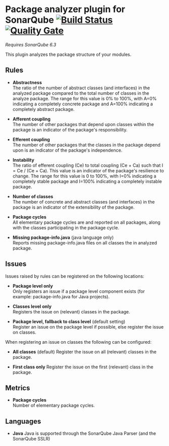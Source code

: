 # Package analyzer plugin for SonarQube [![Build Status](https://travis-ci.org/willemsrb/sonar-packageanalyzer-plugin.svg?branch=master)](https://travis-ci.org/willemsrb/sonar-packageanalyzer-plugin) [![Quality Gate](https://sonarqube.com/api/badges/gate?key=nl.future-edge.sonarqube.plugins:sonar-packageanalyzer)](https://sonarqube.com/dashboard/index?id=nl.future-edge.sonarqube.plugins%3Asonar-packageanalyzer)
*Requires SonarQube 6.3*

This plugin analyzes the package structure of your modules.

## Rules
- **Abstractness**  
The ratio of the number of abstract classes (and interfaces) in the analyzed package compared to the total number of classes in the analyze package. The range for this value is 0% to 100%, with A=0% indicating a completely concrete package and A=100% indicating a completely abstract package.

- **Afferent coupling**  
The number of other packages that depend upon classes within the package is an indicator of the package's responsibility.

- **Efferent coupling**  
The number of other packages that the classes in the package depend upon is an indicator of the package's independence.

- **Instability**  
The ratio of efferent coupling (Ce) to total coupling (Ce + Ca) such that I = Ce / (Ce + Ca). This value is an indicator of the package's resilience to change. The range for this value is 0 to 100%, with I=0% indicating a completely stable package and I=100% indicating a completely instable package.

- **Number of classes**  
The number of concrete and abstract classes (and interfaces) in the package is an indicator of the extensibility of the package.

- **Package cycles**  
All elementary package cycles are and reported on all packages, along with the classes participating in the package cycle.

- **Missing package-info.java** (java language only)  
Reports missing package-info.java files on all classes the in analyzed package.

## Issues
Issues raised by rules can be registered on the following locations:
- **Package level only**  
Only registers an issue if a package level component exists (for example: package-info.java for Java projects).

- **Classes level only**  
Registers the issue on (relevant) classes in the package.

- **Package level, fallback to class level** (default setting)  
Register an issue on the package level if possible, else register the issue on classes.

When registering an issue on classes the following can be configured:
- **All classes** (default)
Register the issue on all (relevant) classes in the package.

- **First class only**
Register the issue on the first (relevant) class in the package.

## Metrics
- **Package cycles**  
Number of elementary package cycles.

## Languages
- **Java**
Java is supported through the SonarQube Java Parser (and the SonarQube SSLR)

